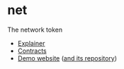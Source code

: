 # net
The network token

- [Explainer](https://github.com/hazae41/net/blob/main/rfc/TOKEN.md)
- [Contracts](https://github.com/hazae41/net/tree/main/contracts)
- [Demo website](https://example-net-website.vercel.app) ([and its repository](https://github.com/hazae41/example-net-website))
